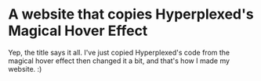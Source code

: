# A website that copies Hyperplexed's Magical Hover Effect
Yep, the title says it all. I've just copied Hyperplexed's code from the magical hover effect then changed it a bit, and that's how I made my website. :)
